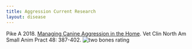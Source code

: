 ```yaml
---
title: Aggression Current Research
layout: disease
---
```


Pike A 2018. [Managing Canine Aggression in the Home](https://www.ncbi.nlm.nih.gov/pubmed/29429601). Vet Clin North Am Small Anim Pract 48: 387-402. ![two bones
rating](/img/2-bones.gif)
